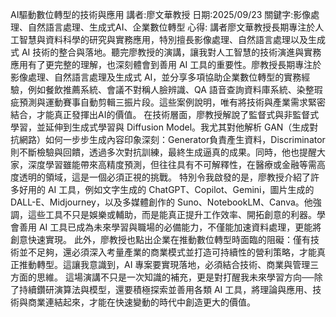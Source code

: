 AI驅動數位轉型的技術與應用
講者:廖文華教授	日期:2025/09/23
關鍵字:影像處理、自然語言處理、生成式AI、企業數位轉型
心得:
講者廖文華教授長期專注於人工智慧與資料科學的研究與實務應用，特別擅長影像處理、自然語言處理以及生成式 AI 技術的整合與落地。聽完廖教授的演講，讓我對人工智慧的技術演進與實務應用有了更完整的理解，也深刻體會到善用 AI 工具的重要性。廖教授長期專注於影像處理、自然語言處理及生成式 AI，並分享多項協助企業數位轉型的實務經驗，例如餐飲推薦系統、會議不對稱人臉辨識、QA 語音查詢資料庫系統、染整瑕疵預測與運動賽事自動剪輯三振片段。這些案例說明，唯有將技術與產業需求緊密結合，才能真正發揮出AI的價值。
在技術層面，廖教授解說了監督式與非監督式學習，並延伸到生成式學習與 Diffusion Model。我尤其對他解析 GAN（生成對抗網路）如何一步步生成內容印象深刻：Generator負責產生資料，Discriminator則不斷檢驗與回饋，透過多次對抗訓練，最終生成逼真的成果。同時，他也提醒大家，深度學習雖能帶來高精度預測，但往往具有不可解釋性，在醫療或金融等需高度透明的領域，這是一個必須正視的挑戰。
特別令我啟發的是，廖教授介紹了許多好用的 AI 工具，例如文字生成的 ChatGPT、Copilot、Gemini，圖片生成的 DALL-E、Midjourney，以及多媒體創作的 Suno、NotebookLM、Canva。他強調，這些工具不只是娛樂或輔助，而是能真正提升工作效率、開拓創意的利器。學會善用 AI 工具已成為未來學習與職場的必備能力，不僅能加速資料處理，更能將創意快速實現。
此外，廖教授也點出企業在推動數位轉型時面臨的阻礙：僅有技術並不足夠，還必須深入考量產業的商業模式並打造可持續性的營利策略，才能真正推動轉型。這讓我意識到，AI 專案要實現落地，必須結合技術、商業與管理三方面的思維。
這場演講不只是一次知識的補充，更是對打醒我未來學習方向──除了持續鑽研演算法與模型，還要積極探索並善用各類 AI 工具，將理論與應用、技術與商業連結起來，才能在快速變動的時代中創造更大的價值。
